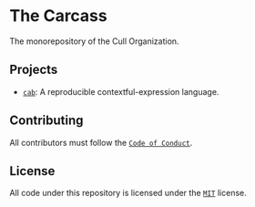 # The Carcass

The monorepository of the Cull Organization.

## Projects

- [`cab`](./cab): A reproducible contextful-expression language.

## Contributing

All contributors must follow the [`Code of Conduct`](./CODE_OF_CONDUCT.md).

## License

All code under this repository is licensed under the [`MIT`](./LICENSE.md) license.

